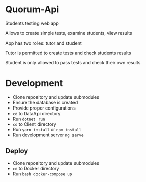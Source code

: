 # Quorum-Api

Students testing web app

Allows to create simple tests, examine students, view results

App has two roles: tutor and student

Tutor is permitted to create tests and check students results

Student is only allowed to pass tests and check their own results

# Development
- Clone repository and update submodules
- Ensure the database is created
- Provide proper configurations
- ```cd``` to DataApi directory
- Run ```dotnet run```
- ```cd``` to Client directory
- Run ```yarn install``` or ```npm install```
- Run development server ```ng serve```

## Deploy

- Clone repository and update submodules
- ```cd``` to Docker directory
- Run ```bash docker-compose up```
